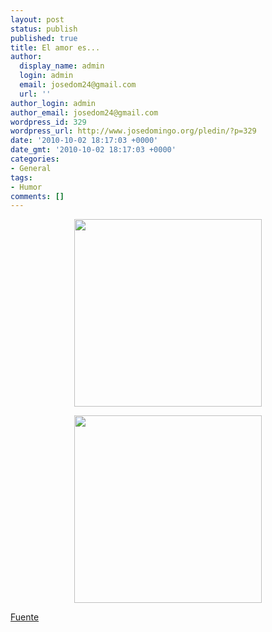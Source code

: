```yaml
---
layout: post
status: publish
published: true
title: El amor es...
author:
  display_name: admin
  login: admin
  email: josedom24@gmail.com
  url: ''
author_login: admin
author_email: josedom24@gmail.com
wordpress_id: 329
wordpress_url: http://www.josedomingo.org/pledin/?p=329
date: '2010-10-02 18:17:03 +0000'
date_gmt: '2010-10-02 18:17:03 +0000'
categories:
- General
tags:
- Humor
comments: []
---
```

<p style="text-align: center;"><img class="aligncenter" title="1" src="http://3.bp.blogspot.com/_yaUmgkS5P-w/TJZ9ucW519I/AAAAAAAAFT4/_LCmBBgqmwU/s320/TF1.gif" alt="" width="300" height="300" /></p>
<p style="text-align: center;"><img class="aligncenter" title="2" src="http://1.bp.blogspot.com/_yaUmgkS5P-w/TJZ9xKhI8XI/AAAAAAAAFUA/_2efNhQMn_k/s320/TF2.gif" alt="" width="300" height="300" /></p>
<p style="text-align: left;"><a href="http://sinergiasincontrol.blogspot.com/2010/09/171-grandes-noticias-24.html">Fuente</a></p>
